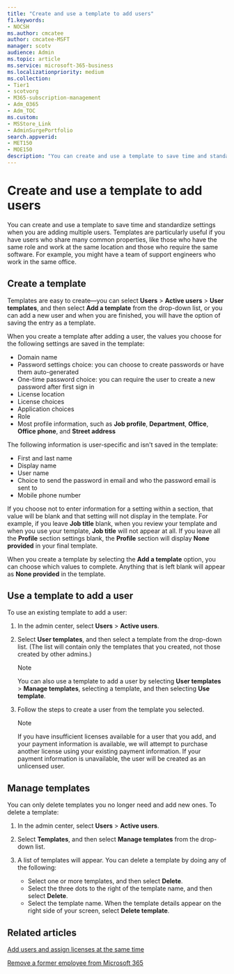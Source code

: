 ```yaml
---
title: "Create and use a template to add users"
f1.keywords:
- NOCSH
ms.author: cmcatee
author: cmcatee-MSFT
manager: scotv
audience: Admin
ms.topic: article
ms.service: microsoft-365-business
ms.localizationpriority: medium
ms.collection: 
- Tier1
- scotvorg
- M365-subscription-management 
- Adm_O365
- Adm_TOC
ms.custom:
- MSStore_Link
- AdminSurgePortfolio
search.appverid:
- MET150
- MOE150
description: "You can create and use a template to save time and standardize settings when you add multiple users in the Microsoft 365 admin center."
---
```


# Create and use a template to add users

You can create and use a template to save time and standardize settings when you are adding multiple users. Templates are particularly useful if you have users who share many common properties, like those who have the same role and work at the same location and those who require the same software. For example, you might have a team of support engineers who work in the same office.  

## Create a template

Templates are easy to create&mdash;you can select **Users** > **Active users** > **User templates**, and then select **Add a template** from the drop-down list, or you can add a new user and when you are finished, you will have the option of saving the entry as a template.

When you create a template after adding a user, the values you choose for the following settings are saved in the template:

- Domain name
- Password settings choice: you can choose to create passwords or have them auto-generated
- One-time password choice: you can require the user to create a new password after first sign in
- License location
- License choices
- Application choices
- Role
- Most profile information, such as **Job profile**, **Department**, **Office**, **Office phone**, and **Street address** 

The following information is user-specific and isn't saved in the template:

- First and last name
- Display name
- User name
- Choice to send the password in email and who the password email is sent to
- Mobile phone number

If you choose not to enter information for a setting within a section, that value will be blank and that setting will not display in the template. For example, if you leave **Job title** blank, when you review your template and when you use your template, **Job title** will not appear at all. If you leave all the **Profile** section settings blank, the **Profile** section will display **None provided** in your final template.

When you create a template by selecting the **Add a template** option, you can choose which values to complete. Anything that is left blank will appear as **None provided** in the template.

## Use a template to add a user

To use an existing template to add a user:

1. In the admin center, select **Users** > **Active users**.

2. Select **User templates**, and then select a template from the drop-down list. (The list will contain only the templates that you created, not those created by other admins.)

   > [!NOTE]
   > You can also use a template to add a user by selecting **User templates** > **Manage templates**, selecting a template, and then selecting **Use template**.

3. Follow the steps to create a user from the template you selected.

   > [!NOTE]
   > If you have insufficient licenses available for a user that you add, and your payment information is available, we will attempt to purchase another license using your existing payment information. If your payment information is unavailable, the user will be created as an unlicensed user.

## Manage templates

You can only delete templates you no longer need and add new ones. To delete a template:

1. In the admin center, select **Users** > **Active users**.

2. Select **Templates**, and then select **Manage templates** from the drop-down list.

3. A list of templates will appear. You can delete a template by doing any of the following:
    - Select one or more templates, and then select **Delete**. 
    - Select the three dots to the right of the template name, and then select **Delete**.
    - Select the template name. When the template details appear on the right side of your screen, select **Delete template**.

## Related articles

[Add users and assign licenses at the same time](add-users.md)

[Remove a former employee from Microsoft 365](remove-former-employee.md)
  
